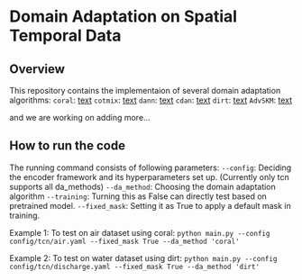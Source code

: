 # Domain Adaptation on Spatial Temporal Data

## Overview

This repository contains the implementaion of several domain adaptation algorithms:
```coral```: [text](https://arxiv.org/abs/1607.01719)
```cotmix```: [text](https://arxiv.org/abs/2212.01555)
```dann```: [text](https://arxiv.org/abs/1505.07818)
```cdan```: [text](https://arxiv.org/abs/1705.10667)
```dirt```: [text](https://arxiv.org/abs/1802.08735)
```AdvSKM```: [text](https://www.ijcai.org/proceedings/2021/0378.pdf)

and we are working on adding more...

## How to run the code
The running command consists of following parameters:
```--config```: Deciding the encoder framework and its hyperparameters set up. (Currently only tcn supports all da_methods)
```--da_method```: Choosing the domain adaptation algorithm
```--training```: Turning this as False can directly test based on pretrained model.
```--fixed_mask```: Setting it as True to apply a default mask in training.

Example 1: To test on air dataset using coral:
```python main.py --config config/tcn/air.yaml --fixed_mask True --da_method 'coral'```

Example 2: To test on water dataset using dirt:
```python main.py --config config/tcn/discharge.yaml --fixed_mask True --da_method 'dirt'```
